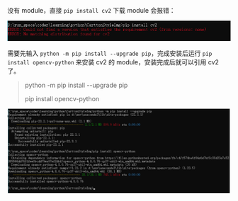 没有 module，直接 `pip install cv2` 下载 module 会报错：

![image-20230817162847320](imgs/image-20230817162847320.png)



需要先输入 `python -m pip install --upgrade pip`，完成安装后运行 `pip install opencv-python` 来安装 cv2 的 module，安装完成后就可以引用 cv2 了。

> python -m pip install --upgrade pip
>
> pip install opencv-python

![image-20230817163057321](imgs/image-20230817163057321.png)






